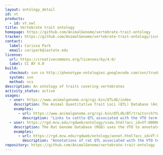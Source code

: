```yaml
---
layout: ontology_detail
id: vt
products:
  - id: vt.owl
title: Vertebrate trait ontology
homepage: https://github.com/AnimalGenome/vertebrate-trait-ontology
tracker: https://github.com/AnimalGenome/vertebrate-trait-ontology/issues
contact:
  label: Carissa Park
  email: caripark@iastate.edu
license:
  url: https://creativecommons.org/licenses/by/4.0/
  label: CC BY 4.0
build:
  checkout: svn co http://phenotype-ontologies.googlecode.com/svn/trunk/src/ontology/vt
  system: svn
  method: vcs
description: An ontology of traits covering vertebrates
activity_status: active
usages:
  - user: https://www.animalgenome.org/cgi-bin/QTLdb/index
    description: The Animal Quantitative Trait Loci (QTL) Database (Animal QTLdb) annotates trait mapping data for livestock animals using the VTO
    examples:
      - url: https://www.animalgenome.org/cgi-bin/QTLdb/BT/traitsrch?tword=Gastrointestinal%20tract%20weight
        description: "Links to cattle QTL associated with the VTO term gastrointestinal system morphology trait or its descendants"
  - user: https://rgd.mcw.edu/rgdweb/ontology/view.html?acc_id=VT:0000001
    description: The Rat Genome Database (RGD) uses the VTO to annotate rat QTL
    examples:
      - url: https://rgd.mcw.edu/rgdweb/ontology/annot.html?acc_id=VT:0003947&species=Rat
        description: "Annotations of rat QTL associated with the VTO term cholesterol amount or its descendants"
repository: https://github.com/AnimalGenome/vertebrate-trait-ontology
---
```

